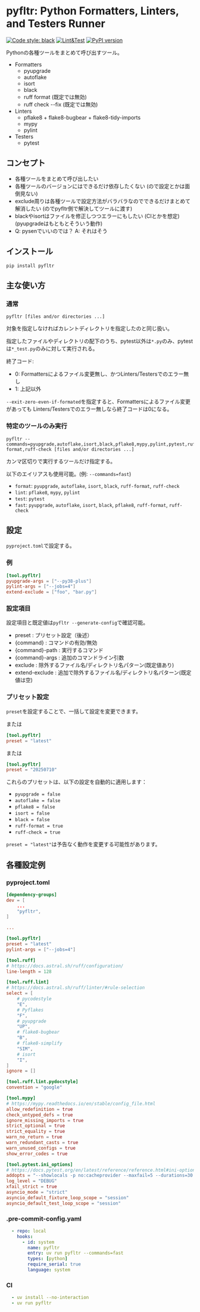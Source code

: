 # pyfltr: Python Formatters, Linters, and Testers Runner

[![Code style: black](https://img.shields.io/badge/code%20style-black-000000.svg)](https://github.com/psf/black)
[![Lint&Test](https://github.com/ak110/pyfltr/actions/workflows/python-app.yml/badge.svg)](https://github.com/ak110/pyfltr/actions/workflows/python-app.yml)
[![PyPI version](https://badge.fury.io/py/pyfltr.svg)](https://badge.fury.io/py/pyfltr)

Pythonの各種ツールをまとめて呼び出すツール。

- Formatters
  - pyupgrade
  - autoflake
  - isort
  - black
  - ruff format (既定では無効)
  - ruff check --fix (既定では無効)
- Linters
  - pflake8 + flake8-bugbear + flake8-tidy-imports
  - mypy
  - pylint
- Testers
  - pytest

## コンセプト

- 各種ツールをまとめて呼び出したい
- 各種ツールのバージョンにはできるだけ依存したくない (ので設定とかは面倒見ない)
- exclude周りは各種ツールで設定方法がバラバラなのでできるだけまとめて解消したい (のでpyfltr側で解決してツールに渡す)
- blackやisortはファイルを修正しつつエラーにもしたい (CIとかを想定) (pyupgradeはもともとそういう動作)
- Q: pysenでいいのでは？ A: それはそう

## インストール

```shell
pip install pyfltr
```

## 主な使い方

### 通常

```shell
pyfltr [files and/or directories ...]
```

対象を指定しなければカレントディレクトリを指定したのと同じ扱い。

指定したファイルやディレクトリの配下のうち、pytest以外は`*.py`のみ、pytestは`*_test.py`のみに対して実行される。

終了コード:

- 0: Formattersによるファイル変更無し、かつLinters/Testersでのエラー無し
- 1: 上記以外

`--exit-zero-even-if-formated`を指定すると、Formattersによるファイル変更があっても
Linters/Testersでのエラー無しなら終了コードは0になる。

### 特定のツールのみ実行

```shell
pyfltr --commands=pyupgrade,autoflake,isort,black,pflake8,mypy,pylint,pytest,ruff-format,ruff-check [files and/or directories ...]
```

カンマ区切りで実行するツールだけ指定する。

以下のエイリアスも使用可能。(例: `--commands=fast`)

- `format`: `pyupgrade`, `autoflake`, `isort`, `black`, `ruff-format`, `ruff-check`
- `lint`: `pflake8`, `mypy`, `pylint`
- `test`: `pytest`
- `fast`: `pyupgrade`, `autoflake`, `isort`, `black`, `pflake8`, `ruff-format`, `ruff-check`

## 設定

`pyproject.toml`で設定する。

### 例

```toml
[tool.pyfltr]
pyupgrade-args = ["--py38-plus"]
pylint-args = ["--jobs=4"]
extend-exclude = ["foo", "bar.py"]
```

### 設定項目

設定項目と既定値は`pyfltr --generate-config`で確認可能。

- preset : プリセット設定（後述）
- {command} : コマンドの有効/無効
- {command}-path : 実行するコマンド
- {command}-args : 追加のコマンドライン引数
- exclude : 除外するファイル名/ディレクトリ名パターン(既定値あり)
- extend-exclude : 追加で除外するファイル名/ディレクトリ名パターン(既定値は空)

### プリセット設定

`preset`を設定することで、一括して設定を変更できます。

または

```toml
[tool.pyfltr]
preset = "latest"
```

または

```toml
[tool.pyfltr]
preset = "20250710"
```

これらのプリセットは、以下の設定を自動的に適用します：

- `pyupgrade = false`
- `autoflake = false`
- `pflake8 = false`
- `isort = false`
- `black = false`
- `ruff-format = true`
- `ruff-check = true`

`preset = "latest"`は予告なく動作を変更する可能性があります。

## 各種設定例

### pyproject.toml

```toml
[dependency-groups]
dev = [
    ...
    "pyfltr",
]

...

[tool.pyfltr]
preset = "latest"
pylint-args = ["--jobs=4"]

[tool.ruff]
# https://docs.astral.sh/ruff/configuration/
line-length = 128

[tool.ruff.lint]
# https://docs.astral.sh/ruff/linter/#rule-selection
select = [
    # pycodestyle
    "E",
    # Pyflakes
    "F",
    # pyupgrade
    "UP",
    # flake8-bugbear
    "B",
    # flake8-simplify
    "SIM",
    # isort
    "I",
]
ignore = []

[tool.ruff.lint.pydocstyle]
convention = "google"

[tool.mypy]
# https://mypy.readthedocs.io/en/stable/config_file.html
allow_redefinition = true
check_untyped_defs = true
ignore_missing_imports = true
strict_optional = true
strict_equality = true
warn_no_return = true
warn_redundant_casts = true
warn_unused_configs = true
show_error_codes = true

[tool.pytest.ini_options]
# https://docs.pytest.org/en/latest/reference/reference.html#ini-options-ref
addopts = "--showlocals -p no:cacheprovider --maxfail=5 --durations=30 --durations-min=0.5"
log_level = "DEBUG"
xfail_strict = true
asyncio_mode = "strict"
asyncio_default_fixture_loop_scope = "session"
asyncio_default_test_loop_scope = "session"
```

### .pre-commit-config.yaml

```yaml
  - repo: local
    hooks:
      - id: system
        name: pyfltr
        entry: uv run pyfltr --commands=fast
        types: [python]
        require_serial: true
        language: system
```

### CI

```yaml
  - uv install --no-interaction
  - uv run pyfltr
```
